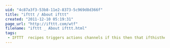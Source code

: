 ```yaml
---
uid: "4c87a3f3-53b8-11e2-8373-5c969d8d366f"
title: "ifttt / About ifttt"
created: "2011-12-10 05:19:31"
page_url: "http://ifttt.com/wtf"
filename: "ifttt _ About ifttt.html"
tags: 
 - IFTTT  recipes triggers actions channels if this then that ifthisthenthat tasks task create creative connect connections
---
```

